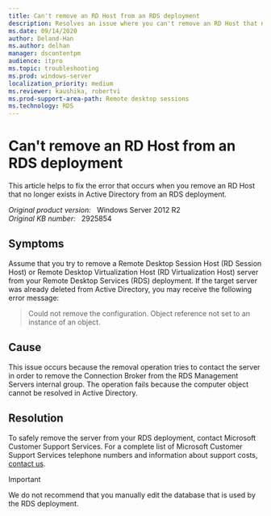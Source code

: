 ```yaml
---
title: Can't remove an RD Host from an RDS deployment
description: Resolves an issue where you can't remove an RD Host that no longer exists in Active Directory from an RDS deployment.
ms.date: 09/14/2020
author: Deland-Han
ms.author: delhan 
manager: dscontentpm
audience: itpro
ms.topic: troubleshooting
ms.prod: windows-server
localization_priority: medium
ms.reviewer: kaushika, robertvi
ms.prod-support-area-path: Remote desktop sessions
ms.technology: RDS
---
```

# Can't remove an RD Host from an RDS deployment

This article helps to fix the error that occurs when you remove an RD Host that no longer exists in Active Directory from an RDS deployment.

_Original product version:_ &nbsp; Windows Server 2012 R2  
_Original KB number:_ &nbsp; 2925854

## Symptoms

Assume that you try to remove a Remote Desktop Session Host (RD Session Host) or Remote Desktop Virtualization Host (RD Virtualization Host) server from your Remote Desktop Services (RDS) deployment. If the target server was already deleted from Active Directory, you may receive the following error message:

> Could not remove the configuration. Object reference not set to an instance of an object.

## Cause

This issue occurs because the removal operation tries to contact the server in order to remove the Connection Broker from the RDS Management Servers internal group. The operation fails because the computer object cannot be resolved in Active Directory.

## Resolution

To safely remove the server from your RDS deployment, contact Microsoft Customer Support Services. For a complete list of Microsoft Customer Support Services telephone numbers and information about support costs, [contact us](https://support.microsoft.com/home/expcontact/).

> [!IMPORTANT]
> We do not recommend that you manually edit the database that is used by the RDS deployment.
